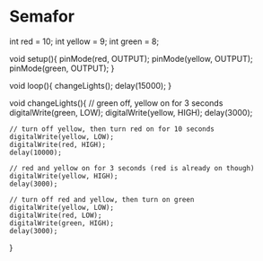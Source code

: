 # Semafor
int red = 10;
int yellow = 9;
int green = 8;

void setup(){
    pinMode(red, OUTPUT);
    pinMode(yellow, OUTPUT);
    pinMode(green, OUTPUT);
}



void loop(){
    changeLights();
    delay(15000);
}

void changeLights(){
    // green off, yellow on for 3 seconds
    digitalWrite(green, LOW);
    digitalWrite(yellow, HIGH);
    delay(3000);

    // turn off yellow, then turn red on for 10 seconds
    digitalWrite(yellow, LOW);
    digitalWrite(red, HIGH);
    delay(10000);

    // red and yellow on for 3 seconds (red is already on though)
    digitalWrite(yellow, HIGH);
    delay(3000);

    // turn off red and yellow, then turn on green
    digitalWrite(yellow, LOW);
    digitalWrite(red, LOW);
    digitalWrite(green, HIGH);
    delay(3000);
}
